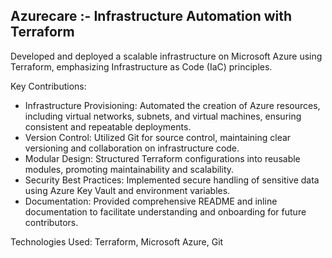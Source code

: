

## Azurecare :- Infrastructure Automation with Terraform

Developed and deployed a scalable infrastructure on Microsoft Azure using Terraform, emphasizing Infrastructure as Code (IaC) principles.

Key Contributions:
- Infrastructure Provisioning: Automated the creation of Azure resources, including virtual networks, subnets, and virtual machines, ensuring consistent and repeatable deployments.
- Version Control: Utilized Git for source control, maintaining clear versioning and collaboration on infrastructure code.
- Modular Design: Structured Terraform configurations into reusable modules, promoting maintainability and scalability.
- Security Best Practices: Implemented secure handling of sensitive data using Azure Key Vault and environment variables.
- Documentation: Provided comprehensive README and inline documentation to facilitate understanding and onboarding for future contributors.

Technologies Used: Terraform, Microsoft Azure, Git